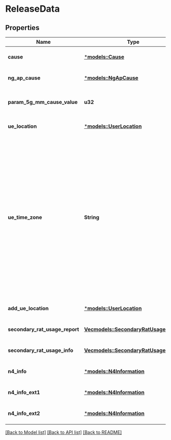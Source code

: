 # ReleaseData

## Properties
Name | Type | Description | Notes
------------ | ------------- | ------------- | -------------
**cause** | [***models::Cause**](Cause.md) |  | [optional] [default to None]
**ng_ap_cause** | [***models::NgApCause**](NgApCause.md) |  | [optional] [default to None]
**param_5g_mm_cause_value** | **u32** | Unsigned Integer, i.e. only value 0 and integers above 0 are permissible. | [optional] [default to None]
**ue_location** | [***models::UserLocation**](UserLocation.md) |  | [optional] [default to None]
**ue_time_zone** | **String** | String with format \"time-numoffset\" optionally appended by \"daylightSavingTime\", where  - \"time-numoffset\" shall represent the time zone adjusted for daylight saving time and be    encoded as time-numoffset as defined in clause 5.6 of IETF RFC 3339;  - \"daylightSavingTime\" shall represent the adjustment that has been made and shall be    encoded as \"+1\" or \"+2\" for a +1 or +2 hours adjustment.   The example is for 8 hours behind UTC, +1 hour adjustment for Daylight Saving Time.  | [optional] [default to None]
**add_ue_location** | [***models::UserLocation**](UserLocation.md) |  | [optional] [default to None]
**secondary_rat_usage_report** | [**Vec<models::SecondaryRatUsageReport>**](SecondaryRatUsageReport.md) |  | [optional] [default to None]
**secondary_rat_usage_info** | [**Vec<models::SecondaryRatUsageInfo>**](SecondaryRatUsageInfo.md) |  | [optional] [default to None]
**n4_info** | [***models::N4Information**](N4Information.md) |  | [optional] [default to None]
**n4_info_ext1** | [***models::N4Information**](N4Information.md) |  | [optional] [default to None]
**n4_info_ext2** | [***models::N4Information**](N4Information.md) |  | [optional] [default to None]

[[Back to Model list]](../README.md#documentation-for-models) [[Back to API list]](../README.md#documentation-for-api-endpoints) [[Back to README]](../README.md)


